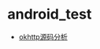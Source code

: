 # android_test
- [okhttp源码分析](https://github.com/mnnyang/android_test/blob/master/test_okhttp/README.md)
